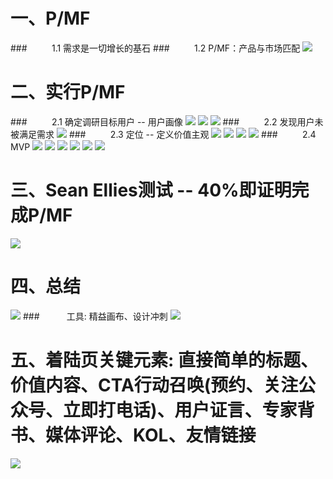 # 一、P/MF 
###&nbsp;&nbsp;&nbsp;&nbsp;&nbsp;&nbsp;&nbsp;&nbsp;&nbsp;&nbsp;1.1 需求是一切增长的基石
###&nbsp;&nbsp;&nbsp;&nbsp;&nbsp;&nbsp;&nbsp;&nbsp;&nbsp;&nbsp;1.2 P/MF：产品与市场匹配
![](/assets/QQ20190720-223116@2x.png)
# 二、实行P/MF
###&nbsp;&nbsp;&nbsp;&nbsp;&nbsp;&nbsp;&nbsp;&nbsp;&nbsp;&nbsp;2.1 确定调研目标用户 -- 用户画像
![](/assets/QQ20190720-223858@2x.png)
![](/assets/QQ20190720-224804@2x.png)
![](/assets/QQ20190720-225124@2x.jpg)
###&nbsp;&nbsp;&nbsp;&nbsp;&nbsp;&nbsp;&nbsp;&nbsp;&nbsp;&nbsp;2.2 发现用户未被满足需求
![](/assets/QQ20190720-225714@2x.png)
###&nbsp;&nbsp;&nbsp;&nbsp;&nbsp;&nbsp;&nbsp;&nbsp;&nbsp;&nbsp;2.3 定位 -- 定义价值主观
![](/assets/QQ20190720-230936@2x.png)
![](/assets/QQ20190720-231334@2x.png)
![](/assets/QQ20190720-231723@2x.png)
![](/assets/QQ20190720-232356@2x.png)
###&nbsp;&nbsp;&nbsp;&nbsp;&nbsp;&nbsp;&nbsp;&nbsp;&nbsp;&nbsp;2.4 MVP 
![](/assets/QQ20190721-115345@2x.png)
![](/assets/QQ20190721-115719@2x.png)
![](/assets/QQ20190721-115943@2x.jpg)
![](/assets/QQ20190721-120138@2x.png)
![](/assets/QQ20190721-121600@2x.png)
![](/assets/QQ20190721-122803@2x.png)
# 三、Sean Ellies测试 -- 40%即证明完成P/MF
![](/assets/QQ20190721-123048@2x.png)
# 四、总结
![](/assets/QQ20190721-123223@2x.png)
###&nbsp;&nbsp;&nbsp;&nbsp;&nbsp;&nbsp;&nbsp;&nbsp;&nbsp;&nbsp; 工具: 精益画布、设计冲刺
![](/assets/QQ20190721-123624@2x.png)
# 五、着陆页关键元素: 直接简单的标题、价值内容、CTA行动召唤(预约、关注公众号、立即打电话)、用户证言、专家背书、媒体评论、KOL、友情链接
![](/assets/QQ20190721-130100@2x.png)
















